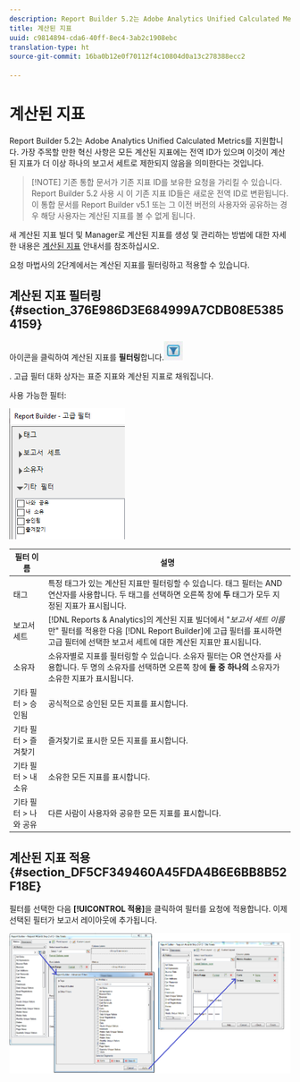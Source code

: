 ```yaml
---
description: Report Builder 5.2는 Adobe Analytics Unified Calculated Metrics를 지원합니다. 가장 주목할 만한 혁신 사항은 모든 계산된 지표에는 전역 ID가 있으며 이것이 계산된 지표가 더 이상 하나의 보고서 세트로 제한되지 않음을 의미한다는 것입니다.
title: 계산된 지표
uuid: c9814894-cda6-40ff-8ec4-3ab2c1908ebc
translation-type: ht
source-git-commit: 16ba0b12e0f70112f4c10804d0a13c278388ecc2

---
```



# 계산된 지표

Report Builder 5.2는 Adobe Analytics Unified Calculated Metrics를 지원합니다. 가장 주목할 만한 혁신 사항은 모든 계산된 지표에는 전역 ID가 있으며 이것이 계산된 지표가 더 이상 하나의 보고서 세트로 제한되지 않음을 의미한다는 것입니다.

> [!NOTE] 기존 통합 문서가 기존 지표 ID를 보유한 요청을 가리킬 수 있습니다. Report Builder 5.2 사용 시 이 기존 지표 ID들은 새로운 전역 ID로 변환됩니다. 이 통합 문서를 Report Builder v5.1 또는 그 이전 버전의 사용자와 공유하는 경우 해당 사용자는 계산된 지표를 볼 수 없게 됩니다.

새 계산된 지표 빌더 및 Manager로 계산된 지표를 생성 및 관리하는 방법에 대한 자세한 내용은 [계산된 지표](https://marketing.adobe.com/resources/help/ko_KR/analytics/calcmetrics) 안내서를 참조하십시오.

요청 마법사의 2단계에서는 계산된 지표를 필터링하고 적용할 수 있습니다.

## 계산된 지표 필터링 {#section_376E986D3E684999A7CDB08E53854159}

아이콘을 클릭하여 계산된 지표를 **필터링**&#x200B;합니다.![](assets/segment_filter.png)

. 고급 필터 대화 상자는 표준 지표와 계산된 지표로 채워집니다.

사용 가능한 필터:

![](assets/advanced_filters_(2).png)

| 필터 이름 | 설명 |
|---|---|
| 태그 | 특정 태그가 있는 계산된 지표만 필터링할 수 있습니다. 태그 필터는 AND 연산자를 사용합니다. 두 태그를 선택하면 오른쪽 창에 **두** 태그가 모두 지정된 지표가 표시됩니다. |
| 보고서 세트 | [!DNL Reports & Analytics]의 계산된 지표 빌더에서 &quot;*보고서 세트 이름*&#x200B;만&quot; 필터를 적용한 다음 [!DNL Report Builder]에 고급 필터를 표시하면 고급 필터에 선택한 보고서 세트에 대한 계산된 지표만 표시됩니다. |
| 소유자 | 소유자별로 지표를 필터링할 수 있습니다. 소유자 필터는 OR 연산자를 사용합니다. 두 명의 소유자를 선택하면 오른쪽 창에 **둘 중 하나의** 소유자가 소유한 지표가 표시됩니다. |
| 기타 필터 > 승인됨 | 공식적으로 승인된 모든 지표를 표시합니다. |
| 기타 필터 > 즐겨찾기 | 즐겨찾기로 표시한 모든 지표를 표시합니다. |
| 기타 필터 > 내 소유 | 소유한 모든 지표를 표시합니다. |
| 기타 필터 > 나와 공유 | 다른 사람이 사용자와 공유한 모든 지표를 표시합니다. |

## 계산된 지표 적용 {#section_DF5CF349460A45FDA4B6E6BB8B52F18E}

필터를 선택한 다음 **[!UICONTROL 적용]**&#x200B;을 클릭하여 필터를 요청에 적용합니다. 이제 선택된 필터가 보고서 레이아웃에 추가됩니다.

![](assets/filtering_for_metric.png)

